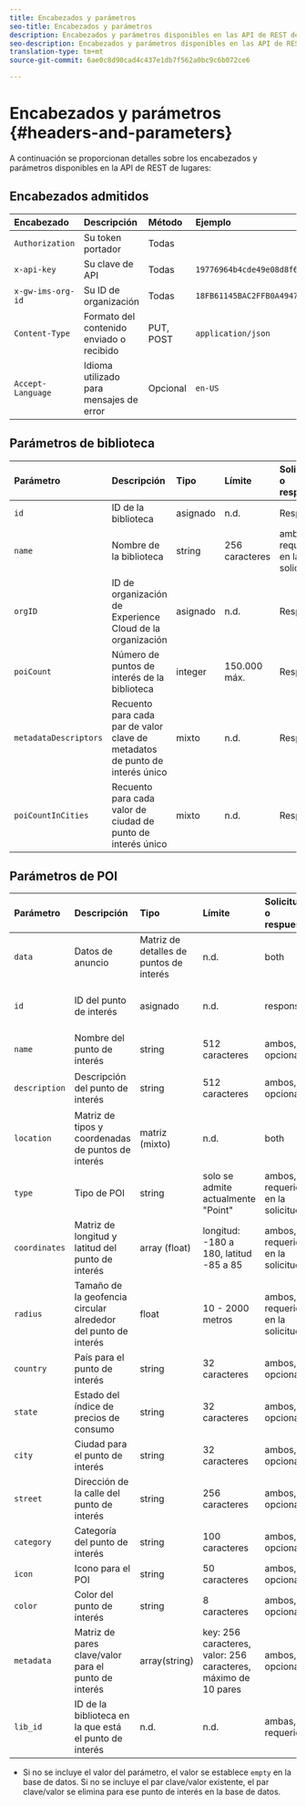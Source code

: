 ```yaml
---
title: Encabezados y parámetros
seo-title: Encabezados y parámetros
description: Encabezados y parámetros disponibles en las API de REST de Places.
seo-description: Encabezados y parámetros disponibles en las API de REST de Places.
translation-type: tm+mt
source-git-commit: 6ae0c8d90cad4c437e1db7f562a0bc9c6b072ce6

---
```



# Encabezados y parámetros {#headers-and-parameters}

A continuación se proporcionan detalles sobre los encabezados y parámetros disponibles en la API de REST de lugares:

## Encabezados admitidos

| Encabezado | Descripción | Método | Ejemplo |
| :--- | :--- | :--- | :--- |
| `Authorization` | Su token portador | Todas |  |
| `x-api-key` | Su clave de API | Todas | `19776964b4cde49e08d8f62e5824f777b` |
| `x-gw-ims-org-id` | Su ID de organización | Todas | `18FB61145BAC2FFB0A494777@AdobeOrg` |
| `Content-Type` | Formato del contenido enviado o recibido | PUT, POST | `application/json` |
| `Accept-Language` | Idioma utilizado para mensajes de error | Opcional | `en-US` |

## Parámetros de biblioteca

| Parámetro | Descripción | Tipo | Límite | Solicitud o respuesta | Ejemplo |
| :--- | :--- | :--- | :--- | :--- | :--- |
| `id` | ID de la biblioteca | asignado | n.d. | Respuesta | `"id": "b2488788-2d2a-462b-b1a2-305272777dda"` |
| `name` | Nombre de la biblioteca | string | 256 caracteres | ambos, requeridos en la solicitud | `"name": "Amazing Places"` |
| `orgID` | ID de organización de Experience Cloud de la organización | asignado | n.d. | Respuesta | `"orgID": "777F20F55BACA09E0A495D8F@AdobeOrg"` |
| `poiCount` | Número de puntos de interés de la biblioteca | integer | 150.000 máx. | Respuesta | `"poiCount": 25149` |
| `metadataDescriptors` | Recuento para cada par de valor clave de metadatos de punto de interés único | mixto | n.d. | Respuesta |  |
| `poiCountInCities` | Recuento para cada valor de ciudad de punto de interés único | mixto | n.d. | Respuesta |  |

## Parámetros de POI

| Parámetro | Descripción | Tipo | Límite | Solicitud o respuesta | Ejemplo |
| :--- | :--- | :--- | :--- | :--- | :--- |
| `data` | Datos de anuncio | Matriz de detalles de puntos de interés | n.d. | both |  |
| `id` | ID del punto de interés | asignado | n.d. | response | `"id": "1455462b-7f9c-4220-9f42-5bbce777a0d1"` |
| `name` | Nombre del punto de interés | string | 512 caracteres | ambos, opcional\* | `"name": "My Favorite Place"` |
| `description` | Descripción del punto de interés | string | 512 caracteres | ambos, opcional\* | `"description": "This is a very good place."` |
| `location` | Matriz de tipos y coordenadas de puntos de interés | matriz (mixto) | n.d. | both | `"location": {"type": "Point", "coordinates": [-122.201007, 37.604713]` |
| `type` | Tipo de POI | string | solo se admite actualmente "Point" | ambos, requeridos en la solicitud | `"type": "Point"` |
| `coordinates` | Matriz de longitud y latitud del punto de interés | array (float) | longitud: -180 a 180, latitud -85 a 85 | ambos, requeridos en la solicitud | `"coordinates": [-122.201007, 37.604713]` |
| `radius` | Tamaño de la geofencia circular alrededor del punto de interés | float | 10 - 2000 metros | ambos, requeridos en la solicitud | `"radius": 100` |
| `country` | País para el punto de interés | string | 32 caracteres | ambos, opcional* | `"country": "United States"` |
| `state` | Estado del índice de precios de consumo | string | 32 caracteres | ambos, opcional* | `"state": "California"` |
| `city` | Ciudad para el punto de interés | string | 32 caracteres | ambos, opcional* | `"city": "San Jose"` |
| `street` | Dirección de la calle del punto de interés | string | 256 caracteres | ambos, opcional* | `"street": "122 Woz Way"` |
| `category` | Categoría del punto de interés | string | 100 caracteres | ambos, opcional* | `"category": "cafe"` |
| `icon` | Icono para el POI | string | 50 caracteres | ambos, opcional* | `"icon": "star"` |
| `color` | Color del punto de interés | string | 8 caracteres | ambos, opcional* | `"color": "blue"` |
| `metadata` | Matriz de pares clave/valor para el punto de interés | array(string) | key: 256 caracteres, valor: 256 caracteres, máximo de 10 pares | ambos, opcional* | `"metadata": {"region": "Equator"}` |
| `lib_id` | ID de la biblioteca en la que está el punto de interés | n.d. | n.d. | ambas, requerido | `"lib_id": "ac7a0b25-c6c2-43ba-bbc6-2b1777b80fe9"` |

* Si no se incluye el valor del parámetro, el valor se establece `empty` en la base de datos. Si no se incluye el par clave/valor existente, el par clave/valor se elimina para ese punto de interés en la base de datos.

